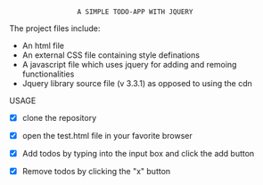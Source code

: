                      A SIMPLE TODO-APP WITH JQUERY


The project files include:

* An html file
* An external CSS file containing style definations
* A javascript file which uses jquery for adding and remoing functionalities
* Jquery library source file (v 3.3.1) as opposed to using the cdn


USAGE
- [x] clone the repository
- [x] open the test.html file in your favorite browser
- [x] Add todos by typing into the input box and click the add button
- [x] Remove todos by clicking the "x" button

